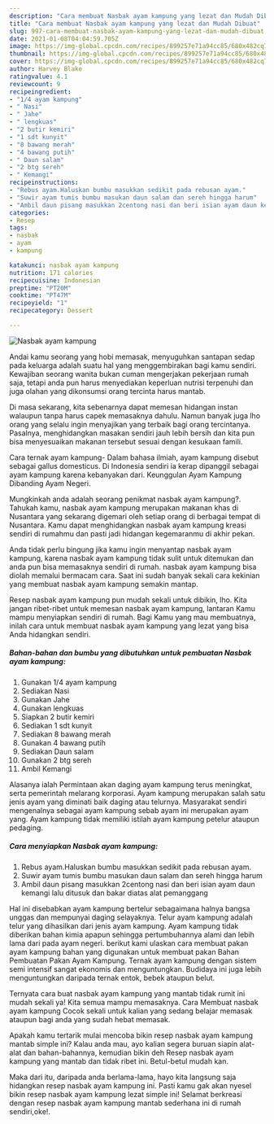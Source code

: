 ```yaml
---
description: "Cara membuat Nasbak ayam kampung yang lezat dan Mudah Dibuat"
title: "Cara membuat Nasbak ayam kampung yang lezat dan Mudah Dibuat"
slug: 997-cara-membuat-nasbak-ayam-kampung-yang-lezat-dan-mudah-dibuat
date: 2021-01-08T04:04:59.705Z
image: https://img-global.cpcdn.com/recipes/899257e71a94cc85/680x482cq70/nasbak-ayam-kampung-foto-resep-utama.jpg
thumbnail: https://img-global.cpcdn.com/recipes/899257e71a94cc85/680x482cq70/nasbak-ayam-kampung-foto-resep-utama.jpg
cover: https://img-global.cpcdn.com/recipes/899257e71a94cc85/680x482cq70/nasbak-ayam-kampung-foto-resep-utama.jpg
author: Harvey Blake
ratingvalue: 4.1
reviewcount: 9
recipeingredient:
- "1/4 ayam kampung"
- " Nasi"
- " Jahe"
- " lengkuas"
- "2 butir kemiri"
- "1 sdt kunyit"
- "8 bawang merah"
- "4 bawang putih"
- " Daun salam"
- "2 btg sereh"
- " Kemangi"
recipeinstructions:
- "Rebus ayam.Haluskan bumbu masukkan sedikit pada rebusan ayam."
- "Suwir ayam tumis bumbu masukan daun salam dan sereh hingga harum"
- "Ambil daun pisang masukkan 2centong nasi dan beri isian ayam daun kemangi lalu ditusuk dan bakar diatas alat pemanggang"
categories:
- Resep
tags:
- nasbak
- ayam
- kampung

katakunci: nasbak ayam kampung 
nutrition: 171 calories
recipecuisine: Indonesian
preptime: "PT20M"
cooktime: "PT47M"
recipeyield: "1"
recipecategory: Dessert

---
```



![Nasbak ayam kampung](https://img-global.cpcdn.com/recipes/899257e71a94cc85/680x482cq70/nasbak-ayam-kampung-foto-resep-utama.jpg)

Andai kamu seorang yang hobi memasak, menyuguhkan santapan sedap pada keluarga adalah suatu hal yang menggembirakan bagi kamu sendiri. Kewajiban seorang  wanita bukan cuman mengerjakan pekerjaan rumah saja, tetapi anda pun harus menyediakan keperluan nutrisi terpenuhi dan juga olahan yang dikonsumsi orang tercinta harus mantab.

Di masa  sekarang, kita sebenarnya dapat memesan hidangan instan walaupun tanpa harus capek memasaknya dahulu. Namun banyak juga lho orang yang selalu ingin menyajikan yang terbaik bagi orang tercintanya. Pasalnya, menghidangkan masakan sendiri jauh lebih bersih dan kita pun bisa menyesuaikan makanan tersebut sesuai dengan kesukaan famili. 

Cara ternak ayam kampung- Dalam bahasa ilmiah, ayam kampung disebut sebagai gallus domesticus. Di Indonesia sendiri ia kerap dipanggil sebagai ayam kampung karena kebanyakan dari. Keunggulan Ayam Kampung Dibanding Ayam Negeri.

Mungkinkah anda adalah seorang penikmat nasbak ayam kampung?. Tahukah kamu, nasbak ayam kampung merupakan makanan khas di Nusantara yang sekarang digemari oleh setiap orang di berbagai tempat di Nusantara. Kamu dapat menghidangkan nasbak ayam kampung kreasi sendiri di rumahmu dan pasti jadi hidangan kegemaranmu di akhir pekan.

Anda tidak perlu bingung jika kamu ingin menyantap nasbak ayam kampung, karena nasbak ayam kampung tidak sulit untuk ditemukan dan anda pun bisa memasaknya sendiri di rumah. nasbak ayam kampung bisa diolah memalui bermacam cara. Saat ini sudah banyak sekali cara kekinian yang membuat nasbak ayam kampung semakin mantap.

Resep nasbak ayam kampung pun mudah sekali untuk dibikin, lho. Kita jangan ribet-ribet untuk memesan nasbak ayam kampung, lantaran Kamu mampu menyiapkan sendiri di rumah. Bagi Kamu yang mau membuatnya, inilah cara untuk membuat nasbak ayam kampung yang lezat yang bisa Anda hidangkan sendiri.

<!--inarticleads1-->

##### Bahan-bahan dan bumbu yang dibutuhkan untuk pembuatan Nasbak ayam kampung:

1. Gunakan 1/4 ayam kampung
1. Sediakan  Nasi
1. Gunakan  Jahe
1. Gunakan  lengkuas
1. Siapkan 2 butir kemiri
1. Sediakan 1 sdt kunyit
1. Sediakan 8 bawang merah
1. Gunakan 4 bawang putih
1. Sediakan  Daun salam
1. Gunakan 2 btg sereh
1. Ambil  Kemangi


Alasanya ialah Permintaan akan daging ayam kampung terus meningkat, serta pemerintah melarang korporasi. Ayam kampung merupakan salah satu jenis ayam yang diminati baik daging atau telurnya. Masyarakat sendiri mengenalnya sebagai ayam kampung sebab ayam ini merupakan ayam yang. Ayam kampung tidak memiliki istilah ayam kampung petelur ataupun pedaging. 

<!--inarticleads2-->

##### Cara menyiapkan Nasbak ayam kampung:

1. Rebus ayam.Haluskan bumbu masukkan sedikit pada rebusan ayam.
1. Suwir ayam tumis bumbu masukan daun salam dan sereh hingga harum
1. Ambil daun pisang masukkan 2centong nasi dan beri isian ayam daun kemangi lalu ditusuk dan bakar diatas alat pemanggang


Hal ini disebabkan ayam kampung bertelur sebagaimana halnya bangsa unggas dan mempunyai daging selayaknya. Telur ayam kampung adalah telur yang dihasilkan dari jenis ayam kampung. Ayam kampung tidak diberikan bahan kimia apapun sehingga pertumbuhannya alami dan lebih lama dari pada ayam negeri. berikut kami ulaskan cara membuat pakan ayam kampung bahan yang digunakan untuk membuat pakan Bahan Pembuatan Pakan Ayam Kampung. Ternak ayam kampung dengan sistem semi intensif sangat ekonomis dan menguntungkan. Budidaya ini juga lebih menguntungkan daripada ternak entok, bebek ataupun belut. 

Ternyata cara buat nasbak ayam kampung yang mantab tidak rumit ini mudah sekali ya! Kita semua mampu memasaknya. Cara Membuat nasbak ayam kampung Cocok sekali untuk kalian yang sedang belajar memasak ataupun bagi anda yang sudah hebat memasak.

Apakah kamu tertarik mulai mencoba bikin resep nasbak ayam kampung mantab simple ini? Kalau anda mau, ayo kalian segera buruan siapin alat-alat dan bahan-bahannya, kemudian bikin deh Resep nasbak ayam kampung yang mantab dan tidak ribet ini. Betul-betul mudah kan. 

Maka dari itu, daripada anda berlama-lama, hayo kita langsung saja hidangkan resep nasbak ayam kampung ini. Pasti kamu gak akan nyesel bikin resep nasbak ayam kampung lezat simple ini! Selamat berkreasi dengan resep nasbak ayam kampung mantab sederhana ini di rumah sendiri,oke!.

